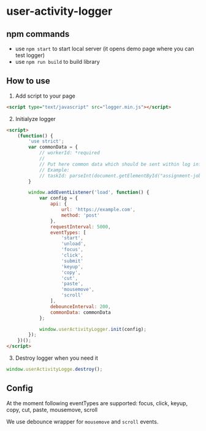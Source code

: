 # user-activity-logger

## npm commands
- use `npm start` to start local server (it opens demo page where you can test logger)
- use `npm run build` to build library

## How to use
1. Add script to your page

```html
<script type="text/javascript" src="logger.min.js"></script>
```

2. Initialyze logger
```html
<script>
    (function() {
        'use strict';
        var commonData = {
            // workerId: *required
            // 
            // Put here common data which should be sent within log information
            // Example:
            // taskId: parseInt(document.getElementById("assignment-job-id").innerHTML),
        }

        window.addEventListener('load', function() {
            var config = {
                api: {
                    url: 'https://example.com',
                    method: 'post'
                },
                requestInterval: 5000,
                eventTypes: [
                    'start',
                    'unload',
                    'focus',
                    'click',
                    'submit'
                    'keyup',
                    'copy',
                    'cut',
                    'paste',
                    'mousemove',
                    'scroll'
                ],
                debounceInterval: 200,
                commonData: commonData
            };

            window.userActivityLogger.init(config);
        });
    })();
</script>

```

3. Destroy logger when you need it 

```javascript
window.userActivityLogge.destroy();
```

## Config

At the moment following eventTypes are supported: 
focus, click, keyup, copy, cut, paste, mousemove, scroll

We use debounce wrapper for `mousemove` and `scroll` events.
